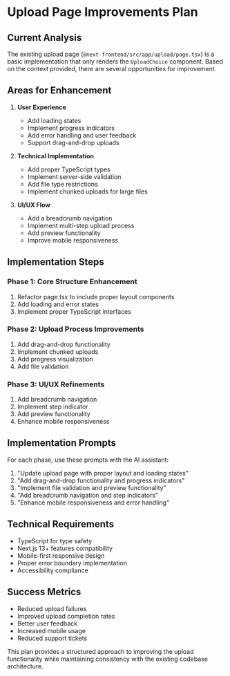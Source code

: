 
# Upload Page Improvements Plan

## Current Analysis
The existing upload page (`@next-frontend/src/app/upload/page.tsx`) is a basic implementation that only renders the `UploadChoice` component. Based on the context provided, there are several opportunities for improvement.

## Areas for Enhancement

1. **User Experience**
   - Add loading states
   - Implement progress indicators
   - Add error handling and user feedback
   - Support drag-and-drop uploads

2. **Technical Implementation**
   - Add proper TypeScript types
   - Implement server-side validation
   - Add file type restrictions
   - Implement chunked uploads for large files

3. **UI/UX Flow**
   - Add a breadcrumb navigation
   - Implement multi-step upload process
   - Add preview functionality
   - Improve mobile responsiveness

## Implementation Steps

### Phase 1: Core Structure Enhancement
1. Refactor page.tsx to include proper layout components
2. Add loading and error states
3. Implement proper TypeScript interfaces

### Phase 2: Upload Process Improvements
1. Add drag-and-drop functionality
2. Implement chunked uploads
3. Add progress visualization
4. Add file validation

### Phase 3: UI/UX Refinements
1. Add breadcrumb navigation
2. Implement step indicator
3. Add preview functionality
4. Enhance mobile responsiveness

## Implementation Prompts

For each phase, use these prompts with the AI assistant:

1. "Update upload page with proper layout and loading states"
2. "Add drag-and-drop functionality and progress indicators"
3. "Implement file validation and preview functionality"
4. "Add breadcrumb navigation and step indicators"
5. "Enhance mobile responsiveness and error handling"

## Technical Requirements

- TypeScript for type safety
- Next.js 13+ features compatibility
- Mobile-first responsive design
- Proper error boundary implementation
- Accessibility compliance

## Success Metrics

- Reduced upload failures
- Improved upload completion rates
- Better user feedback
- Increased mobile usage
- Reduced support tickets

This plan provides a structured approach to improving the upload functionality while maintaining consistency with the existing codebase architecture.
